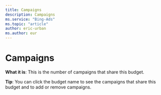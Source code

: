 ```yaml
---
title: Campaigns
description: Campaigns
ms.service: "Bing-Ads"
ms.topic: "article"
author: eric-urban
ms.author: eur
---
```


# Campaigns

**What it is**: This is the number of campaigns that share this budget.

**Tip**: You can click the budget name to see the campaigns that share this budget and to add or remove campaigns.


